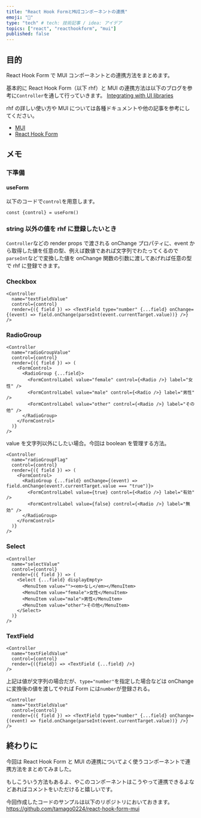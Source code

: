 ```yaml
---
title: "React Hook FormとMUIコンポーネントの連携"
emoji: "💭"
type: "tech" # tech: 技術記事 / idea: アイデア
topics: ["react", "reacthookform", "mui"]
published: false
---
```


## 目的

React Hook Form で MUI コンポーネントとの連携方法をまとめます。

基本的に React Hook Form（以下 rhf）と MUI の連携方法は以下のブログを参考に`Controller`を通して行っていきます。
[Integrating with UI libraries](https://react-hook-form.com/get-started#IntegratingwithUIlibraries)

rhf の詳しい使い方や MUI については各種ドキュメントや他の記事を参考にしてください。

-   [MUI](https://mui.com/)
-   [React Hook Form](https://react-hook-form.com/)

## メモ

### 下準備

#### useForm

以下のコードで`control`を用意します。

```tsx
const {control} = useForm()
```

### string 以外の値を rhf に登録したいとき

`Controller`などの render props で渡される onChange プロパティに、event から取得した値を任意の型、例えば数値であれば文字列でわたってくるので`parseInt`などで変換した値を onChange 関数の引数に渡してあげれば任意の型で rhf に登録できます。

### Checkbox

```tsx
<Controller
  name="textFieldValue"
  control={control}
  render={({ field }) => <TextField type="number" {...field} onChange={(event) => field.onChange(parseInt(event.currentTarget.value))} />}
/>
```

### RadioGroup

```tsx
<Controller
  name="radioGroupValue"
  control={control}
  render={({ field }) => (
    <FormControl>
      <RadioGroup {...field}>
        <FormControlLabel value="female" control={<Radio />} label="女性" />
        <FormControlLabel value="male" control={<Radio />} label="男性" />
        <FormControlLabel value="other" control={<Radio />} label="その他" />
      </RadioGroup>
    </FormControl>
  )}
/>
```

value を文字列以外にしたい場合。今回は boolean を管理する方法。

```tsx
<Controller
  name="radioGroupFlag"
  control={control}
  render={({ field }) => (
    <FormControl>
      <RadioGroup {...field} onChange={(event) => field.onChange(event?.currentTarget.value === "true")}>
        <FormControlLabel value={true} control={<Radio />} label="有効" />
        <FormControlLabel value={false} control={<Radio />} label="無効" />
      </RadioGroup>
    </FormControl>
  )}
/>
```

### Select

```tsx
<Controller
  name="selectValue"
  control={control}
  render={({ field }) => (
    <Select {...field} displayEmpty>
      <MenuItem value=""><em>なし</em></MenuItem>
      <MenuItem value="female">女性</MenuItem>
      <MenuItem value="male">男性</MenuItem>
      <MenuItem value="other">その他</MenuItem>
    </Select>
  )}
/>
```

### TextField

```tsx
<Controller
  name="textFieldValue"
  control={control}
  render={({field}) => <TextField {...field} />}
/>
```

上記は値が文字列の場合だが、`type="number"`を指定した場合などは onChange に変換後の値を渡してやれば Form には`number`が登録される。

```tsx
<Controller
  name="textFieldValue"
  control={control}
  render={({ field }) => <TextField type="number" {...field} onChange={(event) => field.onChange(parseInt(event.currentTarget.value))} />}
/>
```

## 終わりに

今回は React Hook Form と MUI の連携についてよく使うコンポーネントで連携方法をまとめてみました。

もしこういう方法もあるよ、やこのコンポーネントはこうやって連携できるよなどあればコメントをいただけると嬉しいです。

今回作成したコードのサンプルは以下のリポジトリにおいておきます。
<https://github.com/tamago0224/react-hook-form-mui>
